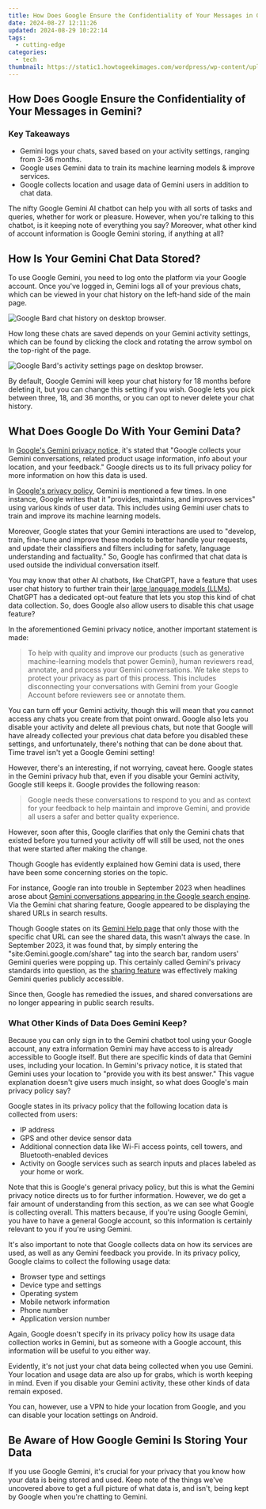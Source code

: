 ```yaml
---
title: How Does Google Ensure the Confidentiality of Your Messages in Gemini?
date: 2024-08-27 12:11:26
updated: 2024-08-29 10:22:14
tags:
  - cutting-edge
categories:
  - tech
thumbnail: https://static1.howtogeekimages.com/wordpress/wp-content/uploads/2024/02/google-bard-gemini-hero.jpg
---
```


## How Does Google Ensure the Confidentiality of Your Messages in Gemini?

### Key Takeaways

* Gemini logs your chats, saved based on your activity settings, ranging from 3-36 months.
* Google uses Gemini data to train its machine learning models & improve services.
* Google collects location and usage data of Gemini users in addition to chat data.

 The nifty Google Gemini AI chatbot can help you with all sorts of tasks and queries, whether for work or pleasure. However, when you're talking to this chatbot, is it keeping note of everything you say? Moreover, what other kind of account information is Google Gemini storing, if anything at all?

##  How Is Your Gemini Chat Data Stored?

 To use Google Gemini, you need to log onto the platform via your Google account. Once you've logged in, Gemini logs all of your previous chats, which can be viewed in your chat history on the left-hand side of the main page.

![Google Bard chat history on desktop browser.](https://static1.howtogeekimages.com/wordpress/wp-content/uploads/2024/02/bard-history-list.jpg) 

 How long these chats are saved depends on your Gemini activity settings, which can be found by clicking the clock and rotating the arrow symbol on the top-right of the page.

![Google Bard's activity settings page on desktop browser.](https://static1.howtogeekimages.com/wordpress/wp-content/uploads/2024/02/bard-activity-layout.jpg) 

 By default, Google Gemini will keep your chat history for 18 months before deleting it, but you can change this setting if you wish. Google lets you pick between three, 18, and 36 months, or you can opt to never delete your chat history.

##  What Does Google Do With Your Gemini Data?

 In [Google's Gemini privacy notice](https://support.google.com/bard/answer/13594961?hl=en#your%5Fdata), it's stated that "Google collects your Gemini conversations, related product usage information, info about your location, and your feedback." Google directs us to its full privacy policy for more information on how this data is used.

 In [Google's privacy policy](https://policies.google.com/privacy), Gemini is mentioned a few times. In one instance, Google writes that it "provides, maintains, and improves services" using various kinds of user data. This includes using Gemini user chats to train and improve its machine learning models.

 Moreover, Google states that your Gemini interactions are used to "develop, train, fine-tune and improve these models to better handle your requests, and update their classifiers and filters including for safety, language understanding and factuality." So, Google has confirmed that chat data is used outside the individual conversation itself.

 You may know that other AI chatbots, like ChatGPT, have a feature that uses user chat history to further train their [large language models (LLMs)](https://extra-support.techidaily.com/2024-approved-picture-perfect-presentation-software-for-impeccable-photo-framing/). ChatGPT has a dedicated opt-out feature that lets you stop this kind of chat data collection. So, does Google also allow users to disable this chat usage feature?

 In the aforementioned Gemini privacy notice, another important statement is made:

> To help with quality and improve our products (such as generative machine-learning models that power Gemini), human reviewers read, annotate, and process your Gemini conversations. We take steps to protect your privacy as part of this process. This includes disconnecting your conversations with Gemini from your Google Account before reviewers see or annotate them.

 You can turn off your Gemini activity, though this will mean that you cannot access any chats you create from that point onward. Google also lets you disable your activity and delete all previous chats, but note that Google will have already collected your previous chat data before you disabled these settings, and unfortunately, there's nothing that can be done about that. Time travel isn't yet a Google Gemini setting!

 However, there's an interesting, if not worrying, caveat here. Google states in the Gemini privacy hub that, even if you disable your Gemini activity, Google still keeps it. Google provides the following reason:

> Google needs these conversations to respond to you and as context for your feedback to help maintain and improve Gemini, and provide all users a safer and better quality experience.

 However, soon after this, Google clarifies that only the Gemini chats that existed before you turned your activity off will still be used, not the ones that were started after making the change.

 Though Google has evidently explained how Gemini data is used, there have been some concerning stories on the topic.

 For instance, Google ran into trouble in September 2023 when headlines arose about [Gemini conversations appearing in the Google search engine](https://facebook-video-content.techidaily.com/unleashing-potential-top-8-efficiency-boosters-for-social-media-tasks/). Via the Gemini chat sharing feature, Google appeared to be displaying the shared URLs in search results.

 Though Google states on its [Gemini Help page](https://support.google.com/bard/answer/13743730?hl=en&co=GENIE.Platform%3DDesktop) that only those with the specific chat URL can see the shared data, this wasn't always the case. In September 2023, it was found that, by simply entering the "site:Gemini.google.com/share" tag into the search bar, random users' Gemini queries were popping up. This certainly called Gemini's privacy standards into question, as the [sharing feature](https://visual-screen-recording.techidaily.com/new-2024-approved-ultimate-guide-choosing-the-best-video-grabber-for-windows-10/) was effectively making Gemini queries publicly accessible.

 Since then, Google has remedied the issues, and shared conversations are no longer appearing in public search results.

###  What Other Kinds of Data Does Gemini Keep?

 Because you can only sign in to the Gemini chatbot tool using your Google account, any extra information Gemini may have access to is already accessible to Google itself. But there are specific kinds of data that Gemini uses, including your location. In Gemini's privacy notice, it is stated that Gemini uses your location to "provide you with its best answer." This vague explanation doesn't give users much insight, so what does Google's main privacy policy say?

 Google states in its privacy policy that the following location data is collected from users:

* IP address
* GPS and other device sensor data
* Additional connection data like Wi-Fi access points, cell towers, and Bluetooth-enabled devices
* Activity on Google services such as search inputs and places labeled as your home or work.

 Note that this is Google's general privacy policy, but this is what the Gemini privacy notice directs us to for further information. However, we do get a fair amount of understanding from this section, as we can see what Google is collecting overall. This matters because, if you're using Google Gemini, you have to have a general Google account, so this information is certainly relevant to you if you're using Gemini.

 It's also important to note that Google collects data on how its services are used, as well as any Gemini feedback you provide. In its privacy policy, Google claims to collect the following usage data:

* Browser type and settings
* Device type and settings
* Operating system
* Mobile network information
* Phone number
* Application version number

 Again, Google doesn't specify in its privacy policy how its usage data collection works in Gemini, but as someone with a Google account, this information will be useful to you either way.

 Evidently, it's not just your chat data being collected when you use Gemini. Your location and usage data are also up for grabs, which is worth keeping in mind. Even if you disable your Gemini activity, these other kinds of data remain exposed.

 You can, however, use a VPN to hide your location from Google, and you can disable your location settings on Android.

##  Be Aware of How Google Gemini Is Storing Your Data

 If you use Google Gemini, it's crucial for your privacy that you know how your data is being stored and used. Keep note of the things we've uncovered above to get a full picture of what data is, and isn't, being kept by Google when you're chatting to Gemini.

<ins class="adsbygoogle"
     style="display:block"
     data-ad-format="autorelaxed"
     data-ad-client="ca-pub-7571918770474297"
     data-ad-slot="1223367746"></ins>



<ins class="adsbygoogle"
     style="display:block"
     data-ad-client="ca-pub-7571918770474297"
     data-ad-slot="8358498916"
     data-ad-format="auto"
     data-full-width-responsive="true"></ins>
